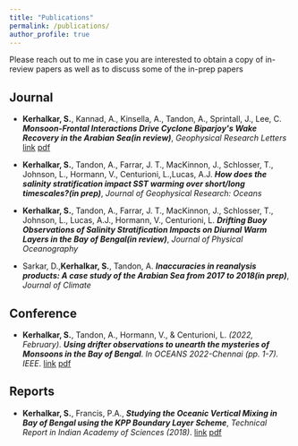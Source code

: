 ```yaml
---
title: "Publications"
permalink: /publications/
author_profile: true
---
```


Please reach out to me in case you are interested to obtain a copy of in-review papers as well as to discuss some of the in-prep papers 

## Journal 
- **Kerhalkar, S.**, Kannad, A., Kinsella, A., Tandon, A., Sprintall, J., Lee, C. ***Monsoon-Frontal Interactions Drive Cyclone Biparjoy's Wake Recovery in the Arabian Sea(in review)***, *Geophysical Research Letters* [link](https://essopenarchive.org/doi/full/10.22541/essoar.172656791.14593017/v1) [pdf](https://kerhalkarsid.github.io/files/GRL_Biparjoy_main_draft.pdf)

- **Kerhalkar, S.**, Tandon, A., Farrar, J. T., MacKinnon, J., Schlosser, T., Johnson, L., Hormann, V., Centurioni, L.,Lucas, A.J. ***How does the salinity stratification impact SST warming over short/long timescales?(in prep)***, *Journal of Geophysical Research: Oceans*

- **Kerhalkar, S.**, Tandon, A., Farrar, J. T., MacKinnon, J., Schlosser, T., Johnson, L., Lucas, A.J., Hormann, V., Centurioni, L. ***Drifting Buoy Observations of Salinity Stratification Impacts on Diurnal Warm Layers in the Bay of Bengal(in review)***, *Journal of Physical Oceanography*

- Sarkar, D.,**Kerhalkar, S.**, Tandon, A. ***Inaccuracies in reanalysis products: A case study of the Arabian Sea from 2017 to 2018(in prep)***, *Journal of Climate*

## Conference 
- **Kerhalkar, S.**, Tandon, A., Hormann, V., & Centurioni, L. *(2022, February)*. ***Using drifter observations to unearth the mysteries of Monsoons in the Bay of Bengal***. *In OCEANS 2022-Chennai (pp. 1-7). IEEE*. [link](https://ieeexplore.ieee.org/abstract/document/9775481) [pdf](https://kerhalkarsid.github.io/files/Oceans_2022_SK_v2.pdf)

## Reports
- **Kerhalkar, S.**, Francis, P.A., ***Studying the Oceanic Vertical Mixing in Bay of Bengal using the KPP Boundary Layer Scheme***, *Technical Report in Indian Academy of Sciences (2018)*. [link](http://reports.ias.ac.in/report/12000/studying-the-oceanic-vertical-mixing-using-the-kpp-boundary-layer-scheme) [pdf](https://kerhalkarsid.github.io/publications)
